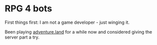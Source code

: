 # RPG 4 bots

First things first: I am not a game developer - just winging it.

Been playing [adventure.land](https://adventure.land/) for a while now and considered giving the server part a try.